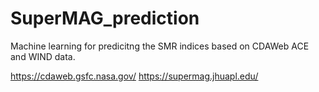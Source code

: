 # SuperMAG_prediction
Machine learning for predicitng the SMR indices based on CDAWeb ACE and WIND data.

https://cdaweb.gsfc.nasa.gov/
https://supermag.jhuapl.edu/
